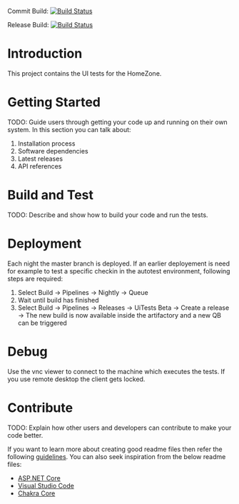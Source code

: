Commit Build: [![Build Status](https://dev.azure.com/Trumpf-HomeZone/UiTests/_apis/build/status/HomeZoneUiTests-CommitBuild)](https://dev.azure.com/Trumpf-HomeZone/UiTests/_build/latest?definitionId=6)

Release Build: [![Build Status](https://dev.azure.com/Trumpf-HomeZone/UiTests/_apis/build/status/HomeZoneUiTests-ReleaseBuild)](https://dev.azure.com/Trumpf-HomeZone/UiTests/_build/latest?definitionId=2)

# Introduction 
This project contains the UI tests for the HomeZone.

# Getting Started
TODO: Guide users through getting your code up and running on their own system. In this section you can talk about:
1.	Installation process
2.	Software dependencies
3.	Latest releases
4.	API references

# Build and Test
TODO: Describe and show how to build your code and run the tests. 

# Deployment
Each night the master branch is deployed. If an earlier deployement is need for example to test a specific checkin in the autotest environment, following steps are required:
1. Select Build -> Pipelines -> Nightly -> Queue
2. Wait until build has finished
3. Select Build -> Pipelines -> Releases -> UiTests Beta -> Create a release
-> The new build is now available inside the artifactory and a new QB can be triggered

# Debug
Use the vnc viewer to connect to the machine which executes the tests. If you use remote desktop the client gets locked.

# Contribute
TODO: Explain how other users and developers can contribute to make your code better. 

If you want to learn more about creating good readme files then refer the following [guidelines](https://www.visualstudio.com/en-us/docs/git/create-a-readme). You can also seek inspiration from the below readme files:
- [ASP.NET Core](https://github.com/aspnet/Home)
- [Visual Studio Code](https://github.com/Microsoft/vscode)
- [Chakra Core](https://github.com/Microsoft/ChakraCore)